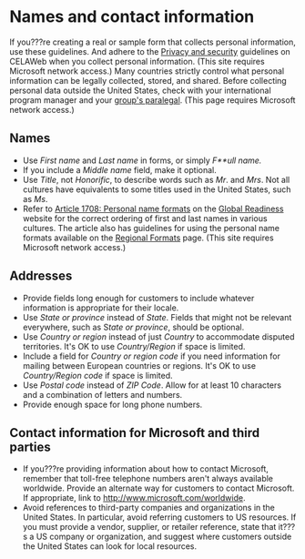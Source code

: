 # Names and contact information

If you???re creating a real or sample form that collects personal information, use these guidelines. And adhere to the [Privacy and security](https://microsoft.sharepoint.com/sites/LCAWeb/home/product-development/regulatory-compliance/privacy-and-security) guidelines on CELAWeb when you collect personal information. (This site requires Microsoft network access.) Many
countries strictly control what personal information
can be legally collected, stored, and shared. Before
collecting personal data outside the United States, check with
your international program manager and your [group's paralegal](https://microsoft.sharepoint.com/sites/lcaweb/Pages/Applications/LegalContact.aspx). (This page requires Microsoft network access.)

## Names

  - Use *First name* and *Last name* in forms, or simply *F**ull name.* 
  - If you include a *Middle name* field, make it optional. 
  - Use *Title*, not *Honorific*, to describe words such as *Mr*. and *Mrs*. Not all cultures have equivalents to some titles used in the United States, such as *Ms*.
  - Refer to [Article 1708: Personal name formats](https://microsoft.sharepoint.com/teams/celaGlobalReadiness/KBLibrary/1708.docx?web=1 "GPWeb KB article") on the [Global Readiness](https://microsoft.sharepoint.com/teams/celaGlobalReadiness/Pages/Home.aspx) website for
    the correct ordering of first and last names in various cultures. The
    article also has guidelines for using the personal name formats
    available on the [Regional Formats](https://globalready.azurewebsites.net/marketreadiness/locale "GPWeb Regional Formats for personal names") page. (This site requires Microsoft network access.)

## Addresses

  - Provide fields long enough for customers to include whatever information is appropriate for their locale. 
  - Use *State or province* instead of *State*. Fields that might not be relevant everywhere, such as S*tate or province*, should be optional. 
  - Use *Country or region* instead of just *Country* to accommodate disputed territories. It's OK to use *Country/Region* if space is limited.
  - Include a field for *Country or region code* if you need information for mailing between European countries or regions. It's OK to use *Country/Region code* if space is limited.
  - Use *Postal code* instead of *ZIP Code*. Allow for at least 10 characters and a combination of letters and numbers. 
  - Provide enough space for long phone numbers. 

## Contact information for Microsoft and third parties

  - If
    you???re providing information about how to contact
    Microsoft, remember that toll-free telephone numbers aren't
    always available worldwide. Provide an alternate way for customers
    to contact Microsoft. If appropriate, link to <http://www.microsoft.com/worldwide>.
  - Avoid
    references to third-party companies and organizations in the
    United States. In particular, avoid referring customers to US
    resources. If you must provide a vendor, supplier, or retailer
    reference, state that it???s a US company or organization, and
    suggest where customers outside the United States can
    look for local resources.
